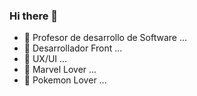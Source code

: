 ### Hi there 👋


- 🔭 Profesor de desarrollo de Software ...
- 🌱 Desarrollador Front ...
- 👯 UX/UI ...
- 🤔 Marvel Lover ...
- 💬 Pokemon Lover ...
